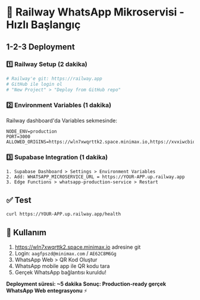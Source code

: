 # 🚀 Railway WhatsApp Mikroservisi - Hızlı Başlangıç

## 1-2-3 Deployment

### 1️⃣ Railway Setup (2 dakika)
```bash
# Railway'e git: https://railway.app
# GitHub ile login ol
# "New Project" > "Deploy from GitHub repo"
```

### 2️⃣ Environment Variables (1 dakika)
Railway dashboard'da Variables sekmesinde:
```
NODE_ENV=production
PORT=3000
ALLOWED_ORIGINS=https://wln7xwqrttk2.space.minimax.io,https://xvxiwcbiqiqzfqisrvib.supabase.co
```

### 3️⃣ Supabase Integration (1 dakika)
```
1. Supabase Dashboard > Settings > Environment Variables
2. Add: WHATSAPP_MICROSERVICE_URL = https://YOUR-APP.up.railway.app
3. Edge Functions > whatsapp-production-service > Restart
```

## ✅ Test
```bash
curl https://YOUR-APP.up.railway.app/health
```

## 🎯 Kullanım
1. https://wln7xwqrttk2.space.minimax.io adresine git
2. Login: `aagfpszd@minimax.com` / `AE62C8M6Gg`
3. WhatsApp Web > QR Kod Oluştur
4. WhatsApp mobile app ile QR kodu tara
5. Gerçek WhatsApp bağlantısı kuruldu!

**Deployment süresi: ~5 dakika**
**Sonuç: Production-ready gerçek WhatsApp Web entegrasyonu** ⚡